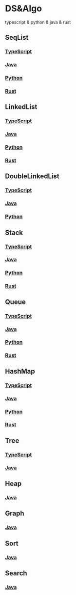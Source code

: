# DS&Algo

typescript &amp; python &amp; java &amp; rust

## SeqList

### [TypeScript](./TS/src/array.ts)

### [Java](./Java/src/SeqList/Array.java)

### [Python](./Python/array.py)

### [Rust](./Rust/src/array.rs)

## LinkedList

### [TypeScript](./TS/src/linkedList.ts)

### [Java](./Java/src/LInkedList/LinkedList.java)

### [Python](./Python/linked_list.py)

### [Rust](./Rust/src/linked_list.rs)

## DoubleLinkedList

### [TypeScript](./TS/src/doublyLinkedList.ts)

### [Java](./Java/src/DoublyLinkedList/DoubleLinkedList.java)

### [Python](./Python/doubly_linked_list.py)

## Stack

### [TypeScript](./TS/src/stack.ts)

### [Java](./Java/src/Stack/)

### [Python](./Python/stack.py)

### [Rust](./Rust/src/stack.rs)

## Queue

### [TypeScript](./TS/src/queue.ts)

### [Java](./Java/src/Queue/)

### [Python](./Python/queue.py)

### [Rust](./Rust/src/queue.rs)

## HashMap

### [TypeScript](./TS/src/hashmap.ts)

### [Java](./Java/src/HashMap/)

### [Python](./Python/hashmap.py)

### [Rust](./Rust/src/hashmap.rs)

## Tree

### [TypeScript](./TS/src/tree.ts)

### [Java](./Java/src/Tree/)

## Heap

### [Java](./Java/src/Heap/)

## Graph

### [Java](./Java/src/Graph/)

## Sort

### [Java](./Java/src/Sort/)

## Search

### [Java](./Java/src/Search/)

